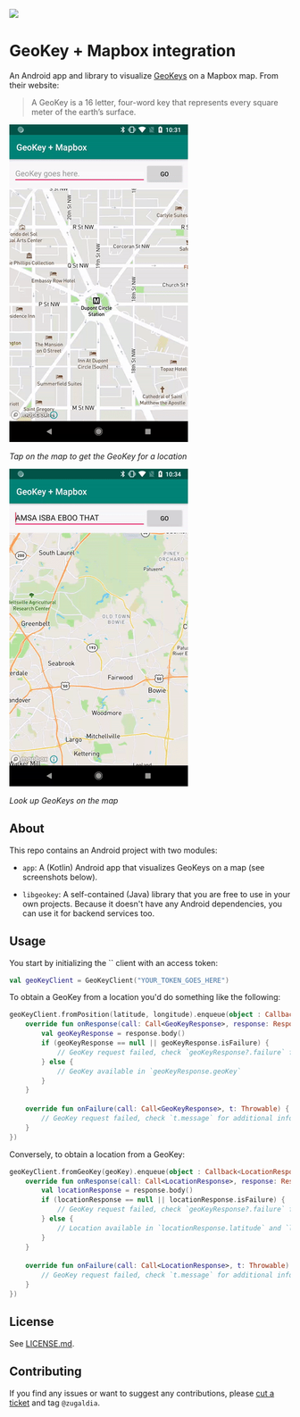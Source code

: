 ![](https://codebuild.us-east-1.amazonaws.com/badges?uuid=eyJlbmNyeXB0ZWREYXRhIjoiV2JWL1NFNVRzR2tDYTVFbUFXSjdXbWJFRncvWCs3cDN0RDFRVFdKME1STjU1VkVHdTZpUVRrZE1rZmZYZmlyOGZEdWU0VWR6MTJGYzA4MnZDV1JHUnZZPSIsIml2UGFyYW1ldGVyU3BlYyI6IkxOSkRIOSs3Vm1hMWdPUGUiLCJtYXRlcmlhbFNldFNlcmlhbCI6MX0%3D&branch=master)

# GeoKey + Mapbox integration

An Android app and library to visualize [GeoKeys](https://geokey.xyz) on a Mapbox map. From their website:

> A GeoKey is a 16 letter, four-word key that represents every square meter of the earth’s surface. 

![](/assets/device-2019-01-23-223206.gif)

_Tap on the map to get the GeoKey for a location_

![](/assets/device-2019-01-23-223403.gif)

_Look up GeoKeys on the map_

## About

This repo contains an Android project with two modules:

- `app`: A (Kotlin) Android app that visualizes GeoKeys on a map (see screenshots below).

- `libgeokey`: A self-contained (Java) library that you are free to use in your own projects.
  Because it doesn't have any Android dependencies, you can use it for backend services too.

## Usage

You start by initializing the `` client with an access token:

```kotlin
val geoKeyClient = GeoKeyClient("YOUR_TOKEN_GOES_HERE")
```

To obtain a GeoKey from a location you'd do something like the following:

```kotlin
geoKeyClient.fromPosition(latitude, longitude).enqueue(object : Callback<GeoKeyResponse> {
    override fun onResponse(call: Call<GeoKeyResponse>, response: Response<GeoKeyResponse>) {
        val geoKeyResponse = response.body()
        if (geoKeyResponse == null || geoKeyResponse.isFailure) {
            // GeoKey request failed, check `geoKeyResponse?.failure` for additional information
        } else {
            // GeoKey available in `geoKeyResponse.geoKey`
        }
    }

    override fun onFailure(call: Call<GeoKeyResponse>, t: Throwable) {
        // GeoKey request failed, check `t.message` for additional information
    }
})
```

Conversely, to obtain a location from a GeoKey:

```kotlin
geoKeyClient.fromGeoKey(geoKey).enqueue(object : Callback<LocationResponse> {
    override fun onResponse(call: Call<LocationResponse>, response: Response<LocationResponse>) {
        val locationResponse = response.body()
        if (locationResponse == null || locationResponse.isFailure) {
            // GeoKey request failed, check `geoKeyResponse?.failure` for additional information
        } else {
            // Location available in `locationResponse.latitude` and `locationResponse.longitude`
        }
    }

    override fun onFailure(call: Call<LocationResponse>, t: Throwable) {
        // GeoKey request failed, check `t.message` for additional information
    }
})
```

## License

See [LICENSE.md](/LICENSE.md).

## Contributing

If you find any issues or want to suggest any contributions, please [cut a ticket](https://github.com/zugaldia/geokey-mapbox/issues) and tag `@zugaldia`.
